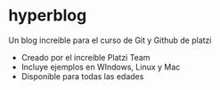 # hyperblog
Un blog increible para el curso de Git y Github de platzi

* Creado por el increible Platzi Team
* Incluye ejemplos en WIndows, Linux y Mac
* Disponible para todas las edades
